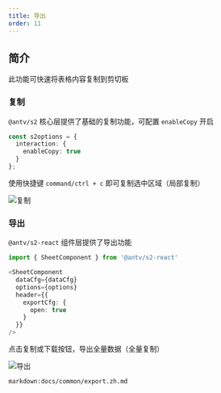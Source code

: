 ```yaml
---
title: 导出
order: 11
---
```


## 简介

此功能可快速将表格内容复制到剪切板

### 复制

`@antv/s2` 核心层提供了基础的复制功能，可配置 `enableCopy` 开启

```ts
const s2options = {
  interaction: {
    enableCopy: true
  }
};
```

使用快捷键 `command/ctrl + c` 即可复制选中区域（局部复制）

![复制](https://gw.alipayobjects.com/mdn/rms_56cbb2/afts/img/A*oL8_S5zBKSYAAAAAAAAAAAAAARQnAQ)

### 导出

`@antv/s2-react` 组件层提供了导出功能

```ts
import { SheetComponent } from '@antv/s2-react'

<SheetComponent
  dataCfg={dataCfg}
  options={options}
  header={{
    exportCfg: {
      open: true
    }
  }}
/>
```

点击复制或下载按钮，导出全量数据（全量复制）

![导出](https://gw.alipayobjects.com/mdn/rms_56cbb2/afts/img/A*d0CqRY6M3yMAAAAAAAAAAAAAARQnAQ)

`markdown:docs/common/export.zh.md`
